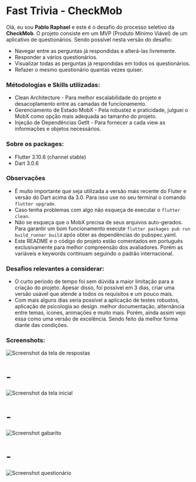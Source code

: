 # Fast Trivia - CheckMob

Olá, eu sou **Pablo Raphael** e este é o desafio do processo seletivo da **CheckMob**.
O projeto consiste em um MVP (Produto Mínimo Viável) de um aplicativo de questionários. Sendo possível nesta versão do desafio:
* Navegar entre as perguntas já respondidas e alterá-las livremente.
* Responder a vários questionários.
* Visualizar todas as perguntas já respondidas em todos os questionários.
* Refazer o mesmo questionário quantas vezes quiser.

### Métodologias e Skills utilizadas:
- Clean Architecture - Para melhor escalabilidade do projeto e desacoplamento entre as camadas de funcionamento.
- Gerenciamento de Estado MobX - Pela robustez e praticidade, julguei o MobX como opção mais adequada ao tamanho do projeto.
- Injeção de Dependências GetIt - Para fornecer a cada view as informações e objetos necessários.
### Sobre os packages:
- Flutter  3.10.6 (channel stable)
- Dart 3.0.6
### Observações
 - É muito importante que seja utilizada a versão mais recente do Fluter e versão do Dart acima da 3.0. Para isso use no seu terminal o comando `flutter upgrade`.
- Caso tenha problemas com algo não esqueça de executar o `flutter clean`.
- Não se esqueça que o MobX precisa de seus arquivos auto-gerados. Para garantir um bom funcionamento execute `flutter packages pub run build_runner build` após obter as dependências do pubspec.yaml.
- Este README e o código do projeto estão comentados em português exclusivamente para melhor compreensão dos avaliadores. Porém as variáveis e keywords continuam seguindo o padrão internacional.
### Desafios relevantes a considerar:
- O curto período de tempo foi sem dúvida a maior limitação para a criação do projeto. Apesar disso, foi possível em 3 dias, criar uma versão usável que atende a todos os requisitos e um pouco mais.
- Com mais alguns dias seria possível a aplicação de testes robustos, aplicação de psicologia ao design. melhor documentação, alternância entre temas, icones, animações e muito mais. Porém, ainda assim vejo essa como uma versão de excelência. Sendo feito da melhor forma diante das condições.
### Screenshots:
![Screenshot da tela de respostas](https://github.com/Pablo-Raphael/fast_trivia/blob/main/screenshots/Captura%20de%20tela%202023-08-22%20064202.png?raw=true)
# -
![Screenshot da tela inicial](https://github.com/Pablo-Raphael/fast_trivia/blob/main/screenshots/Captura%20de%20tela%202023-08-22%20064446.png?raw=true)
# -
![Screenshot gabarito](https://github.com/Pablo-Raphael/fast_trivia/blob/main/screenshots/Captura%20de%20tela%202023-08-22%20064502.png?raw=true)
# -
![Screenshot questionário](https://github.com/Pablo-Raphael/fast_trivia/blob/main/screenshots/Captura%20de%20tela%202023-08-22%20064518.png?raw=true)
